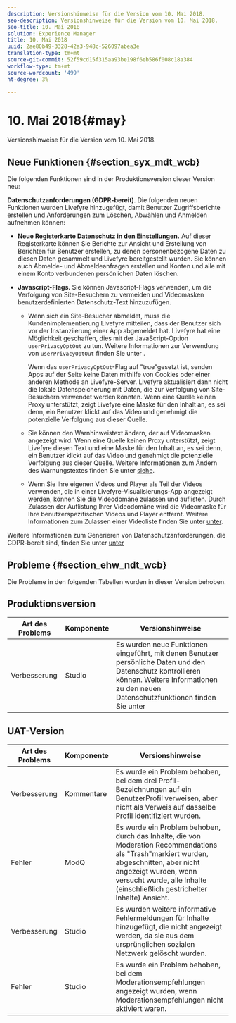 ```yaml
---
description: Versionshinweise für die Version vom 10. Mai 2018.
seo-description: Versionshinweise für die Version vom 10. Mai 2018.
seo-title: 10. Mai 2018
solution: Experience Manager
title: 10. Mai 2018
uuid: 2ae80b49-3328-42a3-948c-526097abea3e
translation-type: tm+mt
source-git-commit: 52f59cd15f315aa93be198f6eb586f008c18a384
workflow-type: tm+mt
source-wordcount: '499'
ht-degree: 3%

---
```



# 10. Mai 2018{#may}

Versionshinweise für die Version vom 10. Mai 2018.

## Neue Funktionen {#section_syx_mdt_wcb}

Die folgenden Funktionen sind in der Produktionsversion dieser Version neu:

**Datenschutzanforderungen (GDPR-bereit)**. Die folgenden neuen Funktionen wurden Livefyre hinzugefügt, damit Benutzer Zugriffsberichte erstellen und Anforderungen zum Löschen, Abwählen und Anmelden aufnehmen können:

* **Neue Registerkarte Datenschutz in den Einstellungen.** Auf dieser Registerkarte können Sie Berichte zur Ansicht und Erstellung von Berichten für Benutzer erstellen, zu denen personenbezogene Daten zu diesen Daten gesammelt und Livefyre bereitgestellt wurden. Sie können auch Abmelde- und Abmeldeanfragen erstellen und Konten und alle mit einem Konto verbundenen persönlichen Daten löschen.
* **Javascript-Flags.** Sie können Javascript-Flags verwenden, um die Verfolgung von Site-Besuchern zu vermeiden und Videomasken benutzerdefinierten Datenschutz-Text hinzuzufügen.

   * Wenn sich ein Site-Besucher abmeldet, muss die Kundenimplementierung Livefyre mitteilen, dass der Benutzer sich vor der Instanziierung einer App abgemeldet hat. Livefyre hat eine Möglichkeit geschaffen, dies mit der JavaScript-Option `userPrivacyOptOut` zu tun. Weitere Informationen zur Verwendung von `userPrivacyOptOut` finden Sie unter [](/help/using/c-settings-other/c-gdpr-compliance/c-gdpr-compliance.md#section_nmz_q3n_3db).

      Wenn das `userPrivacyOptOut`-Flag auf &quot;true&quot;gesetzt ist, senden Apps auf der Seite keine Daten mithilfe von Cookies oder einer anderen Methode an Livefyre-Server. Livefyre aktualisiert dann nicht die lokale Datenspeicherung mit Daten, die zur Verfolgung von Site-Besuchern verwendet werden könnten. Wenn eine Quelle keinen Proxy unterstützt, zeigt Livefyre eine Maske für den Inhalt an, es sei denn, ein Benutzer klickt auf das Video und genehmigt die potenzielle Verfolgung aus dieser Quelle.

   * Sie können den Warnhinweistext ändern, der auf Videomasken angezeigt wird. Wenn eine Quelle keinen Proxy unterstützt, zeigt Livefyre diesen Text und eine Maske für den Inhalt an, es sei denn, ein Benutzer klickt auf das Video und genehmigt die potenzielle Verfolgung aus dieser Quelle. Weitere Informationen zum Ändern des Warnungstextes finden Sie unter [siehe](/help/using/c-settings-other/c-gdpr-compliance/c-gdpr-compliance.md#section_pb5_mnp_ldb).
   * Wenn Sie Ihre eigenen Videos und Player als Teil der Videos verwenden, die in einer Livefyre-Visualisierungs-App angezeigt werden, können Sie die Videodomäne zulassen und auflisten. Durch Zulassen der Auflistung Ihrer Videodomäne wird die Videomaske für Ihre benutzerspezifischen Videos und Player entfernt. Weitere Informationen zum Zulassen einer Videoliste finden Sie unter [unter](/help/using/c-settings-other/c-gdpr-compliance/c-gdpr-compliance.md#section_bzp_pnp_ldb).

Weitere Informationen zum Generieren von Datenschutzanforderungen, die GDPR-bereit sind, finden Sie unter [unter](/help/using/c-settings-other/c-gdpr-compliance/c-gdpr-compliance.md#concept_q1l_r5s_rcb)

## Probleme {#section_ehw_ndt_wcb}

Die Probleme in den folgenden Tabellen wurden in dieser Version behoben.

## Produktionsversion

| **Art des Problems** | **Komponente** | **Versionshinweise** |
|---|---|---|
| Verbesserung | Studio | Es wurden neue Funktionen eingeführt, mit denen Benutzer persönliche Daten und den Datenschutz kontrollieren können. Weitere Informationen zu den neuen Datenschutzfunktionen finden Sie unter [](#c_rn/section_syx_mdt_wcb) |

## UAT-Version

| **Art des Problems** | **Komponente** | **Versionshinweise** |
|---|---|---|
| Verbesserung | Kommentare | Es wurde ein Problem behoben, bei dem drei Profil-Bezeichnungen auf ein BenutzerProfil verweisen, aber nicht als Verweis auf dasselbe Profil identifiziert wurden. |
| Fehler | ModQ | Es wurde ein Problem behoben, durch das Inhalte, die von Moderation Recommendations als &quot;Trash&quot;markiert wurden, abgeschnitten, aber nicht angezeigt wurden, wenn versucht wurde, alle Inhalte (einschließlich gestrichelter Inhalte) Ansicht. |
| Verbesserung | Studio | Es wurden weitere informative Fehlermeldungen für Inhalte hinzugefügt, die nicht angezeigt werden, da sie aus dem ursprünglichen sozialen Netzwerk gelöscht wurden. |
| Fehler | Studio | Es wurde ein Problem behoben, bei dem Moderationsempfehlungen angezeigt wurden, wenn Moderationsempfehlungen nicht aktiviert waren. |

